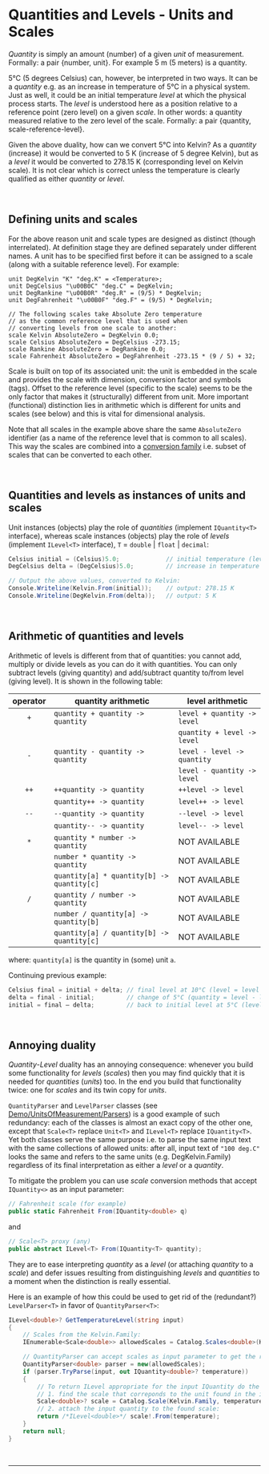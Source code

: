 # Quantities and Levels - Units and Scales
_Quantity_ is simply an amount (number) of a given _unit_ of measurement. Formally: a pair {number, unit}. For example 5 m (5 meters) is a quantity. 

5°C (5 degrees Celsius) can, however, be interpreted in two ways. It can be a _quantity_ e.g. as an increase in temperature of 5°C in a physical system. Just as well, it could be an initial temperature _level_ at which the physical process starts. The _level_ is understood here as a position relative to a reference point (zero level) on a given _scale_. In other words: a quantity measured relative to the zero level of the scale. Formally: a pair {quantity, scale-reference-level}.

Given the above duality, how can we convert 5°C into Kelvin? As a _quantity_ (increase) it would be converted to 5 K (increase of 5 degree Kelvin), but as a _level_ it would be converted to 278.15 K (corresponding level on Kelvin scale). It is not clear which is correct unless the temperature is clearly qualified as either _quantity_ or _level_.

<br/>

## Defining units and scales

For the above reason unit and scale types are designed as distinct (though interrelated). At definition stage they are defined separately under different names. A unit has to be specified first before it can be assigned to a scale (along with a suitable reference level). For example:
```
unit DegKelvin "K" "deg.K" = <Temperature>;
unit DegCelsius "\u00B0C" "deg.C" = DegKelvin;
unit DegRankine "\u00B0R" "deg.R" = (9/5) * DegKelvin;
unit DegFahrenheit "\u00B0F" "deg.F" = (9/5) * DegKelvin;

// The following scales take Absolute Zero temperature
// as the common reference level that is used when
// converting levels from one scale to another:
scale Kelvin AbsoluteZero = DegKelvin 0.0;
scale Celsius AbsoluteZero = DegCelsius -273.15;
scale Rankine AbsoluteZero = DegRankine 0.0;
scale Fahrenheit AbsoluteZero = DegFahrenheit -273.15 * (9 / 5) + 32;
```
Scale is built on top of its associated unit: the unit is embedded in the scale and provides the scale with dimension, conversion factor and symbols (tags). Offset to the reference level (specific to the scale) seems to be the only factor that makes it (structurally) different from unit. More important (functional) distinction lies in arithmetic which is different for units and scales (see below) and this is vital for dimensional analysis.

Note that all scales in the example above share the same `AbsoluteZero` identifier (as a name of the reference level that is common to all scales). This way the scales are combined into a [conversion family](./Families.md) i.e. subset of scales that can be converted to each other.

<br/>

## Quantities and levels as instances of units and scales

Unit instances (objects) play the role of _quantities_ (implement `IQuantity<T>` interface), whereas scale instances (objects) play the role of _levels_ (implement `ILevel<T>` interface), `T` = `double` |  `float` | `decimal`:
```C#
Celsius initial = (Celsius)5.0;             // initial temperature (level) at 5°C
DegCelsius delta = (DegCelsius)5.0;         // increase in temperature of 5°C (quantity)

// Output the above values, converted to Kelvin:
Console.Writeline(Kelvin.From(initial));    // output: 278.15 K
Console.Writeline(DegKelvin.From(delta));   // output: 5 K
```

<br/>

## Arithmetic of quantities and levels

Arithmetic of levels is different from that of quantities: you cannot add, multiply or divide levels as you can do it with quantities. You can only subtract levels (giving quantity) and add/subtract quantity to/from level (giving level). It is shown in the following table:

operator | quantity arithmetic                        | level arithmetic             |
:-------:| ------------------------------------------ | ---------------------------- |
`+`      | `quantity + quantity -> quantity`          | `level + quantity -> level`  |
&nbsp;   | &nbsp;                                     | `quantity + level -> level`  |
`-`      | `quantity - quantity -> quantity`          | `level - level -> quantity`  |
&nbsp;   | &nbsp;                                     | `level - quantity -> level`  | 
`++`     | `++quantity -> quantity`                   | `++level -> level`           |
&nbsp;   | `quantity++ -> quantity`                   | `level++ -> level`           |
`--`     | `--quantity -> quantity`                   | `--level -> level`           |
&nbsp;   | `quantity-- -> quantity`                   | `level-- -> level`           |
`*`      | `quantity * number -> quantity`            | NOT AVAILABLE                |
&nbsp;   | `number * quantity -> quantity`            | NOT AVAILABLE                |
&nbsp;   | `quantity[a] * quantity[b] -> quantity[c]` | NOT AVAILABLE                |
`/`      | `quantity / number -> quantity`            | NOT AVAILABLE                |
&nbsp;   | `number / quantity[a] -> quantity[b]`      | NOT AVAILABLE                |
&nbsp;   | `quantity[a] / quantity[b] -> quantity[c]` | NOT AVAILABLE                |

where: `quantity[a]` is the quantity in (some) unit `a`.

Continuing previous example:
```C#
Celsius final = initial + delta; // final level at 10°C (level = level + quantity)
delta = final - initial;         // change of 5°C (quantity = level - level)
initial = final – delta;         // back to initial level at 5°C (level = level - quantity)
```

<br/>

## Annoying duality

_Quantity_-_Level_ duality has an annoying consequence: whenever you build some functionality for _levels_ (_scales_) then you may find quickly that it is needed for _quantities_ (_units_) too. In the end you build that functionality twice: one for _scales_ and its twin copy for _units_.

`QuantityParser` and `LevelParser` classes (see [Demo/UnitsOfMeasurement/Parsers](https://github.com/mangh/Metrology/tree/main/Demo/UnitsOfMeasurement/Parsers)) is a good example of such redundancy: each of the classes is almost an exact copy of the other one, except that `Scale<T>` replace `Unit<T>` and `ILevel<T>` replace `IQuantity<T>`. Yet both classes serve the same purpose i.e. to parse the same input text with the same collections of allowed units: after all, input text of `"100 deg.C"` looks the same and refers to the same units (e.g. DegKelvin.Family) regardless of its final interpretation as either a _level_ or a _quantity_.

To mitigate the problem you can use _scale_ conversion methods that accept `IQuantity<>` as an input parameter:

```C#
// Fahrenheit scale (for example)
public static Fahrenheit From(IQuantity<double> q)
```
and
```C#
// Scale<T> proxy (any)
public abstract ILevel<T> From(IQuantity<T> quantity);
```

They are to ease interpreting _quantity_ as a _level_ (or attaching _quantity_ to a _scale_) and defer issues resulting from distinguishing _levels_ and _quantities_ to a moment when the distinction is really essential. 

Here is an example of how this could be used to get rid of the (redundant?) `LevelParser<T>` in favor of `QuantityParser<T>`:
```C#
ILevel<double>? GetTemperatureLevel(string input)
{
    // Scales from the Kelvin.Family:
    IEnumerable<Scale<double>> allowedScales = Catalog.Scales<double>(Kelvin.Family);

    // QuantityParser can accept scales as input parameter to get the required units:
    QuantityParser<double> parser = new(allowedScales); 
    if (parser.TryParse(input, out IQuantity<double>? temperature))
    {
        // To return ILevel appropriate for the input IQuantity do the following:
        // 1. find the scale that correponds to the unit found in the input string:
        Scale<double>? scale = Catalog.Scale(Kelvin.Family, temperature!.Unit);
        // 2. attach the input quantity to the found scale:
        return /*ILevel<double>*/ scale!.From(temperature);
    }
    return null;
}
```

<br/>

----